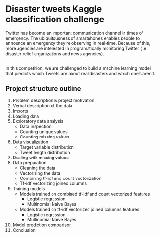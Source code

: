 # Disaster tweets Kaggle classification challenge

Twitter has become an important communication channel in times of emergency.
The ubiquitousness of smartphones enables people to announce an emergency they’re observing in real-time. Because of this, more agencies are interested in programatically monitoring Twitter (i.e. disaster relief organizations and news agencies).<br><br>

In this competition, we are challenged to build a machine learning model that predicts which Tweets are about real disasters and which one’s aren’t.

## Project structure outline
1. Problem description & project motivation
2. Verbal description of the data
3. Imports
4. Loading data
5. Exploratory data analysis
    * Data inspection
    * Counting unique values
    * Counting missing values
6. Data visualization
    * Target variable distribution
    * Tweet length distribution
7. Dealing with missing values
8. Data preparation
    * Cleaning the data
    * Vectorizing the data
    * Combining tf-idf and count vectorization
    * Tf-idf vectorizing joined columns
9. Training models
    * Models trained on combined tf-idf and count vectorized features
        * Logistic regression
        * Multinomial Naive Bayes
    * Models trained on tf-idf vectorized joined columns features
        * Logistic regression
        * Multinomial Naive Bayes
10. Model prediction comparison
11. Conclusion